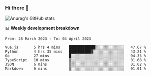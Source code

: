 ### Hi there 👋
![Anurag's GitHub stats](https://github-readme-stats.vercel.app/api?username=jami1024&show_icons=true&theme=radical)

📊 **Weekly development breakdown**
<!--START_SECTION:waka-->

```text
From: 28 March 2023 - To: 04 April 2023

Vue.js       5 hrs 4 mins    ████████████░░░░░░░░░░░░░   47.67 %
Python       4 hrs 35 mins   ██████████▓░░░░░░░░░░░░░░   43.21 %
Go           27 mins         █░░░░░░░░░░░░░░░░░░░░░░░░   04.35 %
TypeScript   10 mins         ▒░░░░░░░░░░░░░░░░░░░░░░░░   01.68 %
JSON         6 mins          ▒░░░░░░░░░░░░░░░░░░░░░░░░   01.02 %
Markdown     6 mins          ▒░░░░░░░░░░░░░░░░░░░░░░░░   01.01 %
```

<!--END_SECTION:waka-->
<!--
**jami1024/jami1024** is a ✨ _special_ ✨ repository because its `README.md` (this file) appears on your GitHub profile.

Here are some ideas to get you started:

- 🔭 I’m currently working on ...
- 🌱 I’m currently learning ...
- 👯 I’m looking to collaborate on ...
- 🤔 I’m looking for help with ...
- 💬 Ask me about ...
- 📫 How to reach me: ...
- 😄 Pronouns: ...
- ⚡ Fun fact: ...
-->
